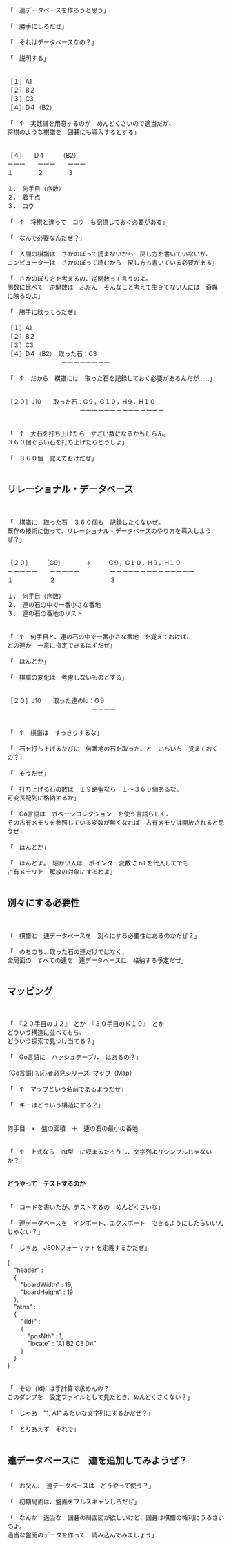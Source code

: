 <img src="//grayscale2.dou-jin.com/Img/1641748205/" alt="" /><br />
「　連データベースを作ろうと思う」<br />
<br />
<a target="_blank" href="//grayscale2.dou-jin.com/File/kifuwarabe-futsu.png" title=""><img src="//grayscale2.dou-jin.com/Img/1641748280/" alt="" /><br />
</a>「　勝手にしろだぜ」<br />
<br />
<a target="_blank" href="//grayscale2.dou-jin.com/File/ohkina-hiyoko-futsu2.png" title=""><img src="//grayscale2.dou-jin.com/Img/1641748453/" alt="" /><br />
</a>「　それはデータベースなの？」<br />
<br />
<img src="//grayscale2.dou-jin.com/Img/1641748205/" alt="" /><br />
「　説明する」<br />
<br />
<br />
［１］A1<br />
［２］B２<br />
［３］C3<br />
［４］D４（B2）<br />
<br />
<img src="//grayscale2.dou-jin.com/Img/1641748205/" alt="" /><br />
「　&uarr;　実践譜を用意するのが　めんどくさいので適当だが、<br />
将棋のような棋譜を　囲碁にも導入するとする」<br />
<br />
<br />
［４］　　D４　　　（B2）<br />
ーーー　　ーーー　　ーーー<br />
１　　　　２　　　　３<br />
<br />
１．　何手目（序数）<br />
２．　着手点<br />
３．　コウ<br />
<br />
<img src="//grayscale2.dou-jin.com/Img/1641748205/" alt="" /><br />
「　&uarr;　将棋と違って　コウ　も記憶しておく必要がある」<br />
<br />
<a target="_blank" href="//grayscale2.dou-jin.com/File/kifuwarabe-futsu.png" title=""><img src="//grayscale2.dou-jin.com/Img/1641748280/" alt="" /><br />
</a>「　なんで必要なんだぜ？」<br />
<br />
<img src="//grayscale2.dou-jin.com/Img/1641748205/" alt="" /><br />
「　人間の棋譜は　さかのぼって読まないから　戻し方を書いていないが、<br />
コンピューターは　さかのぼって読むから　戻し方も書いている必要がある」<br />
<br />
<a target="_blank" href="//grayscale2.dou-jin.com/File/ohkina-hiyoko-futsu2.png" title=""><img src="//grayscale2.dou-jin.com/Img/1641748453/" alt="" /><br />
</a>「　さかのぼり方を考えるの、逆関数って言うのよ。<br />
関数に比べて　逆関数は　ふだん　そんなこと考えて生きてない人には　奇異　に映るのよ」<br />
<br />
<img src="//grayscale2.dou-jin.com/Img/1641748205/" alt="" /><br />
「　勝手に映ってろだぜ」<br />
<br />
［１］A1<br />
［２］B２<br />
［３］C3<br />
［４］D４（B2）　取った石：C3<br />
　　　　　　　　　ーーーーーーーー<br />
<br />
<img src="//grayscale2.dou-jin.com/Img/1641748205/" alt="" /><br />
「　&uarr;　だから　棋譜には　取った石を記録しておく必要があるんだが&hellip;&hellip;」<br />
<br />
<br />
［２０］J10　　取った石：G９，G１０，H９，H１０<br />
　　　　　　　　　　　　ーーーーーーーーーーーーーー<br />
<br />
<br />
<img src="//grayscale2.dou-jin.com/Img/1641748205/" alt="" /><br />
「　&uarr;　大石を打ち上げたら　すごい数になるかもしらん。<br />
３６０個ぐらい石を打ち上げたらどうしよ」<br />
<br />
<a target="_blank" href="//grayscale2.dou-jin.com/File/kifuwarabe-futsu.png" title=""><img src="//grayscale2.dou-jin.com/Img/1641748280/" alt="" /><br />
</a>「　３６０個　覚えておけだぜ」<br />
<br />

<h2>リレーショナル・データベース</h2>
<br />
<br />
<img src="//grayscale2.dou-jin.com/Img/1641748205/" alt="" /><br />
「　棋譜に　取った石　３６０個も　記録したくないぜ。<br />
既存の技術に倣って、リレーショナル・データベースのやり方を導入しようぜ？」<br />
<br />
<br />
［２０］　　　［G9］　　　　&rarr;　　　G９，G１０，H９，H１０<br />
ーーーーー　　ーーーーー　　　　　ーーーーーーーーーーーーーー<br />
１　　　　　　２　　　　　　　　　３<br />
<br />
１．　何手目（序数）<br />
２．　連の石の中で一番小さな番地<br />
３．　連の石の番地のリスト<br />
<br />
<br />
<img src="//grayscale2.dou-jin.com/Img/1641748205/" alt="" /><br />
「　&uarr;　何手目と、連の石の中で一番小さな番地　を覚えておけば、<br />
どの連か　一意に指定できるはずだぜ」<br />
<br />
<a target="_blank" href="//grayscale2.dou-jin.com/File/kifuwarabe-futsu.png" title=""><img src="//grayscale2.dou-jin.com/Img/1641748280/" alt="" /><br />
</a>「　ほんとか」<br />
<br />
<img src="//grayscale2.dou-jin.com/Img/1641748205/" alt="" /><br />
「　棋譜の変化は　考慮しないものとする」<br />
<br />
<br />
［２０］J10　　取った連のId：G９<br />
　　　　　　　　　　　　　　ーーーー<br />
<br />
<br />
<img src="//grayscale2.dou-jin.com/Img/1641748205/" alt="" /><br />
「　&uarr;　棋譜は　すっきりするな」<br />
<br />
<a target="_blank" href="//grayscale2.dou-jin.com/File/ohkina-hiyoko-futsu2.png" title=""><img src="//grayscale2.dou-jin.com/Img/1641748453/" alt="" /><br />
</a>「　石を打ち上げるたびに　何番地の石を取った、と　いちいち　覚えておくの？」<br />
<br />
<img src="//grayscale2.dou-jin.com/Img/1641748205/" alt="" /><br />
「　そうだぜ」<br />
<br />
<a target="_blank" href="//grayscale2.dou-jin.com/File/kifuwarabe-futsu.png" title=""><img src="//grayscale2.dou-jin.com/Img/1641748280/" alt="" /><br />
</a>「　打ち上げる石の数は　１９路盤なら　１～３６０個あるな。<br />
可変長配列に格納するか」<br />
<br />
<img src="//grayscale2.dou-jin.com/Img/1641748205/" alt="" /><br />
「　Go言語は　ガベージコレクション　を使う言語らしく、<br />
その占有メモリを参照している変数が無くなれば　占有メモリは開放されると思うぜ」<br />
<br />
<a target="_blank" href="//grayscale2.dou-jin.com/File/kifuwarabe-futsu.png" title=""><img src="//grayscale2.dou-jin.com/Img/1641748280/" alt="" /><br />
</a>「　ほんとか」<br />
<br />
<a target="_blank" href="//grayscale2.dou-jin.com/File/ohkina-hiyoko-futsu2.png" title=""><img src="//grayscale2.dou-jin.com/Img/1641748453/" alt="" /><br />
</a>「　ほんとよ。　細かい人は　ポインター変数に nil を代入してでも<br />
占有メモリを　解放の対象にするわよ」<br />
<br />

<h2>別々にする必要性</h2>
<br />
<br />
<a target="_blank" href="//grayscale2.dou-jin.com/File/kifuwarabe-futsu.png" title=""><img src="//grayscale2.dou-jin.com/Img/1641748280/" alt="" /><br />
</a>「　棋譜と　連データベースを　別々にする必要性はあるのかだぜ？」<br />
<br />
<img src="//grayscale2.dou-jin.com/Img/1641748205/" alt="" /><br />
「　のちのち、取った石の連だけではなく、<br />
全局面の　すべての連を　連データベースに　格納する予定だぜ」<br />
<br />

<h2>マッピング</h2>
<br />
<br />
<a target="_blank" href="//grayscale2.dou-jin.com/File/kifuwarabe-futsu.png" title=""><img src="//grayscale2.dou-jin.com/Img/1641748280/" alt="" /><br />
</a>「　『２０手目のＪ２』　とか　『３０手目のＫ１０』　とか<br />
どういう構造に並べてもち、<br />
どういう探索で見つけ当てる？」<br />
<br />
<a target="_blank" href="//grayscale2.dou-jin.com/File/ohkina-hiyoko-futsu2.png" title=""><img src="//grayscale2.dou-jin.com/Img/1641748453/" alt="" /><br />
</a>「　Go言語に　ハッシュテーブル　はあるの？」<br />
<br />
&nbsp;<a href="https://qiita.com/wifecooky/items/2ffe41d55c575b2ce5e2" title="">[Go言語] 初心者必見シリーズ: マップ（Map）</a> &nbsp;<br />
<br />
<img src="//grayscale2.dou-jin.com/Img/1641748205/" alt="" /><br />
「　&uarr;　マップという名前であるようだぜ」<br />
<br />
<a target="_blank" href="//grayscale2.dou-jin.com/File/kifuwarabe-futsu.png" title=""><img src="//grayscale2.dou-jin.com/Img/1641748280/" alt="" /><br />
</a>「　キーはどういう構造にする？」<br />
<br />
<br />
何手目　&times;　盤の面積　＋　連の石の最小の番地<br />
<br />
<br />
<img src="//grayscale2.dou-jin.com/Img/1641748205/" alt="" /><br />
「　&uarr;　上式なら　int型　に収まるだろうし、文字列よりシンプルじゃないか？」<br />
<br />
<br />
<strong>どうやって　テストするのか</strong><br />
<br />
<br />
<img src="//grayscale2.dou-jin.com/Img/1641748205/" alt="" /><br />
「　コードを書いたが、テストするの　めんどくさいな」<br />
<br />
<a target="_blank" href="//grayscale2.dou-jin.com/File/ohkina-hiyoko-futsu2.png" title=""><img src="//grayscale2.dou-jin.com/Img/1641748453/" alt="" /><br />
</a>「　連データベースを　インポート、エクスポート　できるようにしたらいいんじゃない？」<br />
<br />
<img src="//grayscale2.dou-jin.com/Img/1641748205/" alt="" /><br />
「　じゃあ　JSONフォーマットを定義するかだぜ」<br />
<br />
{<br />
&nbsp; &nbsp; "header" :<br />
&nbsp; &nbsp; {<br />
&nbsp; &nbsp; &nbsp; &nbsp; "boardWidth" : 19,<br />
&nbsp; &nbsp; &nbsp; &nbsp; "boardHeight" : 19<br />
&nbsp; &nbsp; },<br />
&nbsp; &nbsp; "rens" :<br />
&nbsp; &nbsp; {<br />
&nbsp; &nbsp; &nbsp; &nbsp; "{id}" :<br />
&nbsp; &nbsp; &nbsp; &nbsp; {<br />
&nbsp; &nbsp; &nbsp; &nbsp; &nbsp; &nbsp; "posNth" : 1,<br />
&nbsp; &nbsp; &nbsp; &nbsp; &nbsp; &nbsp; "locate" : "A1 B2 C3 D4"<br />
&nbsp; &nbsp; &nbsp; &nbsp; }<br />
&nbsp; &nbsp; }<br />
}<br />
<br />
<a target="_blank" href="//grayscale2.dou-jin.com/File/ohkina-hiyoko-futsu2.png" title=""><img src="//grayscale2.dou-jin.com/Img/1641748453/" alt="" /></a><a target="_blank" href="//grayscale2.dou-jin.com/File/kifuwarabe-futsu.png" title=""><br />
</a>「　その `{id}` は手計算で求めんの？<br />
このダンプを　設定ファイルとして見たとき、めんどくさくない？」<br />
<br />
<img src="//grayscale2.dou-jin.com/Img/1641748205/" alt="" /><br />
「　じゃあ　"1, A1" みたいな文字列にするかだぜ？」<br />
<br />
<a target="_blank" href="//grayscale2.dou-jin.com/File/kifuwarabe-futsu.png" title=""><img src="//grayscale2.dou-jin.com/Img/1641748280/" alt="" /><br />
</a>「　とりあえず　それで」<br />
<br />

<h2>連データベースに　連を追加してみようぜ？</h2>
<br />
<a target="_blank" href="//grayscale2.dou-jin.com/File/kifuwarabe-futsu.png" title=""><img src="//grayscale2.dou-jin.com/Img/1641748280/" alt="" /><br />
</a>「　お父ん、　連データベースは　どうやって使う？」<br />
<br />
<img src="//grayscale2.dou-jin.com/Img/1641748205/" alt="" /><br />
「　初期局面は、盤面をフルスキャンしろだぜ」<br />
<br />
<a target="_blank" href="//grayscale2.dou-jin.com/File/ohkina-hiyoko-futsu2.png" title=""><img src="//grayscale2.dou-jin.com/Img/1641748453/" alt="" /><br />
</a>「　なんか　適当な　囲碁の局面図が欲しいけど、囲碁は棋譜の権利にうるさいのよ。<br />
適当な盤面のデータを作って　読み込んでみましょう」<br />
<br />
<br />
<br />
<br />
